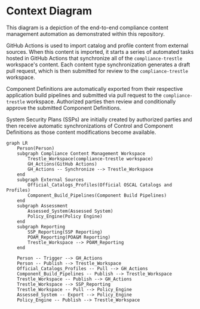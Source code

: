 # Context Diagram

This diagram is a depiction of the end-to-end compliance content management automation as demonstrated within this repository. 

GitHub Actions is used to import catalog and profile content from external sources. When this content is imported, it starts a series of automated tasks hosted in GitHub Actions that synchronize all of the `compliance-trestle` workspace's content. Each content type synchronization generates a draft pull request, which is then submitted for review to the `compliance-trestle` workspace.

Component Definitions are automatically exported from their respective application build pipelines and submitted via pull request to the `compliance-trestle` workspace. Authorized parties then review and conditionally approve the submitted Component Definitions.

System Security Plans (SSPs) are initially created by authorized parties and then receive automatic synchronizations of Control and Component Definitions as those content modifications become available. 


```mermaid
graph LR
    Person(Person)
    subgraph Compliance Content Management Workspace
        Trestle_Workspace(compliance-trestle workspace)
        GH_Actions(GitHub Actions)
        GH_Actions -- Synchronize --> Trestle_Workspace
    end
    subgraph External Sources
        Official_Catalogs_Profiles(Official OSCAL Catalogs and Profiles)
        Component_Build_Pipelines(Component Build Pipelines)
    end
    subgraph Assessment
        Assessed_System(Assessed System)
        Policy_Engine(Policy Engine)
    end
    subgraph Reporting
        SSP_Reporting(SSP Reporting)
        POAM_Reporting(POA&M Reporting)
        Trestle_Workspace --> POAM_Reporting
    end
    
    Person -- Trigger --> GH_Actions
    Person -- Publish --> Trestle_Workspace
    Official_Catalogs_Profiles -- Pull --> GH_Actions
    Component_Build_Pipelines -- Publish --> Trestle_Workspace
    Trestle_Workspace -- Publish --> GH_Actions
    Trestle_Workspace --> SSP_Reporting
    Trestle_Workspace -- Pull --> Policy_Engine
    Assessed_System -- Export --> Policy_Engine
    Policy_Engine -- Publish --> Trestle_Workspace
